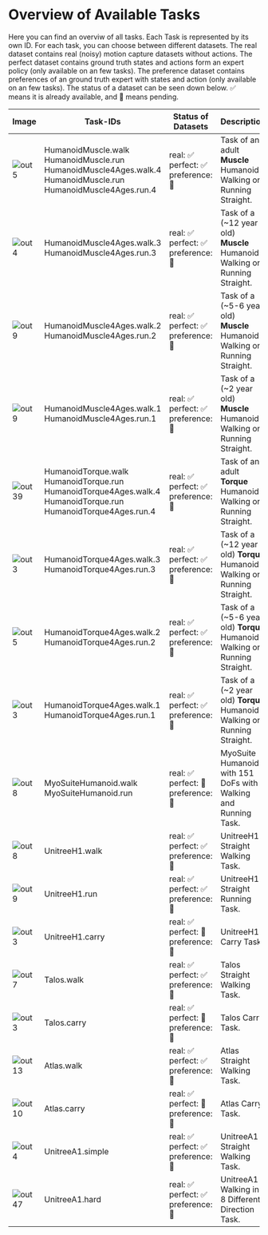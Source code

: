# Overview of Available Tasks
Here you can find an overviw of all tasks. Each Task is represented by its own ID. For each task, you can choose between different datasets. The real dataset contains real (noisy) motion capture datasets without actions. The perfect dataset contains ground truth states and actions form an expert policy (only available on an few tasks). The preference dataset contains preferences of an ground truth expert with states and action (only available on an few tasks). 
The status of a dataset can be seen down below. ✅ means it is already available, and 🔶 means pending. 

 | Image | Task-IDs | Status of Datasets | Description|
 |---|---|---|---|
 | ![out5](https://github.com/robfiras/loco-mujoco/assets/69359729/cdcd4617-c18a-448d-b42a-ea01384016b0) | HumanoidMuscle.walk </br> HumanoidMuscle.run </br> HumanoidMuscle4Ages.walk.4 </br> HumanoidMuscle.run </br> HumanoidMuscle4Ages.run.4 | real: ✅  <br /> perfect: ✅   <br /> preference: 🔶| Task of an adult **Muscle** Humanoid Walking or Running Straight. |
 | ![out4](https://github.com/robfiras/loco-mujoco/assets/69359729/1bdebeb1-401c-439e-8f2e-7197fd34c5e5) | HumanoidMuscle4Ages.walk.3 </br> HumanoidMuscle4Ages.run.3  | real: ✅  <br /> perfect: ✅  <br /> preference: 🔶 | Task of a (~12 year old) **Muscle** Humanoid Walking or Running Straight. |
 | ![out9](https://github.com/robfiras/loco-mujoco/assets/69359729/2c7aeb58-65a6-427c-8b12-197c96410cd8) | HumanoidMuscle4Ages.walk.2 </br> HumanoidMuscle4Ages.run.2 | real: ✅  <br /> perfect: ✅  <br /> preference: 🔶 | Task of a (~5-6 year old) **Muscle** Humanoid Walking or Running Straight. |
 | ![out9](https://github.com/robfiras/loco-mujoco/assets/69359729/600a917f-c784-4b5e-ac99-9472711de843) | HumanoidMuscle4Ages.walk.1 </br> HumanoidMuscle4Ages.run.1 | real: ✅  <br /> perfect: ✅  <br /> preference: 🔶 | Task of a (~2 year old) **Muscle** Humanoid Walking or Running Straight. |
 | ![out39](https://github.com/robfiras/loco-mujoco/assets/69359729/cf32520f-5a2e-401a-9f2e-b8033ef7109c) | HumanoidTorque.walk </br> HumanoidTorque.run </br> HumanoidTorque4Ages.walk.4 </br> HumanoidTorque.run </br> HumanoidTorque4Ages.run.4 | real: ✅  <br /> perfect: ✅   <br /> preference: 🔶| Task of an adult **Torque** Humanoid Walking or Running Straight. |
 | ![out3](https://github.com/robfiras/loco-mujoco/assets/69359729/352f3594-8903-4eaf-a223-f751b590f4ec) | HumanoidTorque4Ages.walk.3 </br> HumanoidTorque4Ages.run.3  | real: ✅  <br /> perfect: ✅  <br /> preference: 🔶 | Task of a (~12 year old) **Torque** Humanoid Walking or Running Straight. |
 | ![out5](https://github.com/robfiras/loco-mujoco/assets/69359729/06c83af9-3c45-43a1-8173-aa1d8771fe4c) | HumanoidTorque4Ages.walk.2 </br> HumanoidTorque4Ages.run.2 | real: ✅  <br /> perfect: ✅  <br /> preference: 🔶 | Task of a (~5-6 year old) **Torque** Humanoid Walking or Running Straight. |
 | ![out3](https://github.com/robfiras/loco-mujoco/assets/69359729/5ec93baa-bed8-4d9f-b983-3bc12264b9b6) | HumanoidTorque4Ages.walk.1 </br> HumanoidTorque4Ages.run.1 | real: ✅  <br /> perfect: ✅  <br /> preference: 🔶 | Task of a (~2 year old) **Torque** Humanoid Walking or Running Straight. |
| ![out8](https://github.com/robfiras/loco-mujoco/assets/69359729/8883cc9d-ad72-4092-ad05-11369c313826) | MyoSuiteHumanoid.walk </br>  MyoSuiteHumanoid.run  | real: ✅  <br /> perfect: 🔶   <br /> preference: 🔶| MyoSuite Humanoid with 151 DoFs with Walking and Running Task.  |
| ![out8](https://github.com/robfiras/loco-mujoco/assets/69359729/fed0315c-921e-4b2e-a9c2-54b85198ef65) | UnitreeH1.walk  | real: ✅  <br /> perfect: ✅   <br /> preference: 🔶| UnitreeH1 Straight Walking Task. |
 | ![out9](https://github.com/robfiras/loco-mujoco/assets/69359729/ab0dec59-fc24-4763-8ff6-38d58ac3b3de) | UnitreeH1.run  | real: ✅  <br /> perfect: ✅   <br /> preference: 🔶| UnitreeH1 Straight Running Task. |
 | ![out3](https://github.com/robfiras/loco-mujoco/assets/69359729/851ff3c0-d05f-4de1-a00b-7b3204056e2f) | UnitreeH1.carry | real: ✅  <br /> perfect: 🔶   <br /> preference: 🔶| UnitreeH1 Carry Task. |
 | ![out7](https://github.com/robfiras/loco-mujoco/assets/69359729/22c7bb0c-ff92-4e99-a964-7654df6d22c4) | Talos.walk  | real: ✅  <br /> perfect: ✅   <br /> preference: 🔶| Talos Straight Walking Task. |
 | ![out3](https://github.com/robfiras/loco-mujoco/assets/69359729/0ba1f0e7-1f3d-4088-a44f-0a53bec1cf3a) | Talos.carry  | real: ✅  <br /> perfect: 🔶   <br /> preference: 🔶| Talos Carry Task. |
 | ![out13](https://github.com/robfiras/loco-mujoco/assets/69359729/1ff09d98-e46b-429c-ac07-87de58853d28) | Atlas.walk  | real: ✅  <br /> perfect: ✅   <br /> preference: 🔶| Atlas Straight Walking Task. |
 | ![out10](https://github.com/robfiras/loco-mujoco/assets/69359729/3c433333-3466-445b-b39f-2f990553d5ff) | Atlas.carry  | real: ✅  <br /> perfect: 🔶   <br /> preference: 🔶| Atlas Carry Task. |
 | ![out4](https://github.com/robfiras/loco-mujoco/assets/69359729/b722bb42-a26c-4692-b1a8-c6f71a78e37b) | UnitreeA1.simple  | real: ✅  <br /> perfect: ✅   <br /> preference: 🔶| UnitreeA1 Straight Walking Task. |
 | ![out47](https://github.com/robfiras/loco-mujoco/assets/69359729/5a1f783e-8b52-4680-a22b-d96f89faf9b3) | UnitreeA1.hard  | real: ✅  <br /> perfect: ✅   <br /> preference: 🔶| UnitreeA1 Walking in 8 Different Direction Task. |


